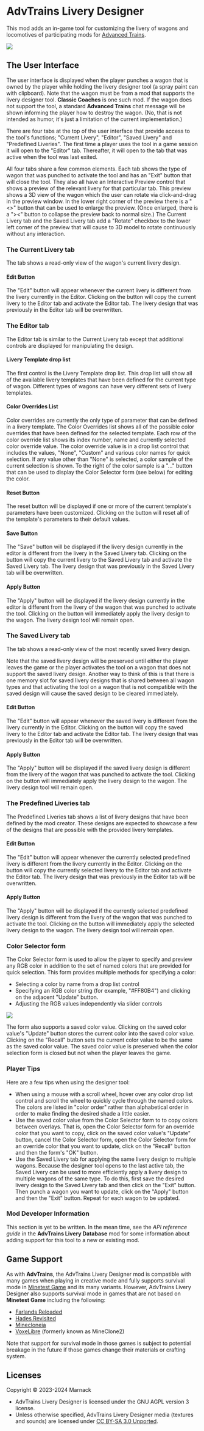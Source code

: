 # AdvTrains Livery Designer
This mod adds an in-game tool for customizing the livery of wagons and locomotives of participating mods for [Advanced Trains](https://content.minetest.net/packages/orwell/advtrains/).

![](screenshot.png)

## The User Interface
The user interface is displayed when the player punches a wagon that is owned by the player while holding the livery designer tool (a spray paint can with clipboard). Note that the wagon must be from a mod that supports the livery designer tool. **Classic Coaches** is one such mod. If the wagon does not support the tool, a standard **Advanced Trains** chat message will be shown informing the player how to destroy the wagon.  (No, that is not intended as humor, it's just a limitation of the current implementation.)

There are four tabs at the top of the user interface that provide access to the tool's functions; "Current Livery", "Editor", "Saved Livery" and "Predefined Liveries". The first time a player uses the tool in a game session it will open to the "Editor" tab. Thereafter, it will open to the tab that was active when the tool was last exited.

All four tabs share a few common elements. Each tab shows the type of wagon that was punched to activate the tool and has an "Exit" button that will close the tool. They also all have an Interactive Preview control that shows a preview of the relevant livery for that particular tab. This preview shows a 3D view of the wagon which the user can rotate via click-and-drag in the preview window. In the lower right corner of the preview there is a "<>" button that can be used to enlarge the preview. (Once enlarged, there is a "><" button to collapse the preview back to normal size.)  The Current Livery tab and the Saved Livery tab add a "Rotate" checkbox to the lower left corner of the preview that will cause to 3D model to rotate continuously without any interaction.

### The Current Livery tab
The tab shows a read-only view of the wagon's current livery design.

#### Edit Button
The "Edit" button will appear whenever the current livery is different from the livery currently in the Editor. Clicking on the button will copy the current livery to the Editor tab and activate the Editor tab. The livery design that was previously in the Editor tab will be overwritten.

### The Editor tab
The Editor tab is similar to the Current Livery tab except that additional controls are displayed for manipulating the design.

#### Livery Template drop list
The first control is the Livery Template drop list. This drop list will show all of the available livery templates that have been defined for the current type of wagon. Different types of wagons can have very different sets of livery templates.

#### Color Overrides List
Color overrides are currently the only type of parameter that can be defined in a livery template. The Color Overrides list shows all of the possible color overrides that have been defined for the selected template. Each row of the color override list shows its index number, name and currently selected color override value. The color override value is in a drop list control that includes the values, "None", "Custom" and various color names for quick selection. If any value other than "None" is selected, a color sample of the current selection is shown. To the right of the color sample is a "..." button that can be used to display the Color Selector form (see below) for editing the color.

#### Reset Button
The reset button will be displayed if one or more of the current template's parameters have been customized. Clicking on the button will reset all of the template's parameters to their default values.

#### Save Button
The "Save" button will be displayed if the livery design currently in the editor is different from the livery in the Saved Livery tab. Clicking on the button will copy the current livery to the Saved Livery tab and activate the Saved Livery tab. The livery design that was previously in the Saved Livery tab will be overwritten.

#### Apply Button
The "Apply" button will be displayed if the livery design currently in the editor is different from the livery of the wagon that was punched to activate the tool. Clicking on the button will immediately apply the livery design to the wagon. The livery design tool will remain open.

### The Saved Livery tab
The tab shows a read-only view of the most recently saved livery design.

Note that the saved livery design will be preserved until either the player leaves the game or the player activates the tool on a wagon that does not support the saved livery design. Another way to think of this is that there is one memory slot for saved livery designs that is shared between all wagon types and that activating the tool on a wagon that is not compatible with the saved design will cause the saved design to be cleared immediately.

#### Edit Button
The "Edit" button will appear whenever the saved livery is different from the livery currently in the Editor. Clicking on the button will copy the saved livery to the Editor tab and activate the Editor tab. The livery design that was previously in the Editor tab will be overwritten.

#### Apply Button
The "Apply" button will be displayed if the saved livery design is different from the livery of the wagon that was punched to activate the tool. Clicking on the button will immediately apply the livery design to the wagon. The livery design tool will remain open.

### The Predefined Liveries tab
The Predefined Liveries tab shows a list of livery designs that have been defined by the mod creator. These designs are expected to showcase a few of the designs that are possible with the provided livery templates.

#### Edit Button
The "Edit" button will appear whenever the currently selected predefined livery is different from the livery currently in the Editor. Clicking on the button will copy the currently selected livery to the Editor tab and activate the Editor tab. The livery design that was previously in the Editor tab will be overwritten.

#### Apply Button
The "Apply" button will be displayed if the currently selected predefined livery design is different from the livery of the wagon that was punched to activate the tool. Clicking on the button will immediately apply the selected livery design to the wagon. The livery design tool will remain open.

### Color Selector form
The Color Selector form is used to allow the player to specify and preview any RGB color in addition to the set of named colors that are provided for quick selection. This form provides multiple methods for specifying a color:
* Selecting a color by name from a drop list control
* Specifying an RGB color string (for example, "#FF80B4") and clicking on the adjacent "Update" button.
* Adjusting the RGB values independently via slider controls

![](screenshot2.png)

The form also supports a saved color value. Clicking on the saved color value's "Update" button stores the current color into the saved color value. Clicking on the "Recall" button sets the current color value to be the same as the saved color value. The saved color value is preserved when the color selection form is closed but not when the player leaves the game.

### Player Tips
Here are a few tips when using the designer tool:
* When using a mouse with a scroll wheel, hover over any color drop list control and scroll the wheel to quickly cycle through the named colors. The colors are listed in "color order" rather than alphabetical order in order to make finding the desired shade a little easier.
* Use the saved color value from the Color Selector form to to copy colors between overlays. That is, open the Color Selector form for an override color that you want to copy, click on the saved color value's "Update" button, cancel the Color Selector form, open the Color Selector form for an override color that you want to update, click on the "Recall" button and then the form's "OK" button.
* Use the Saved Livery tab for applying the same livery design to multiple wagons. Because the designer tool opens to the last active tab, the Saved Livery can be used to more efficiently apply a livery design to multiple wagons of the same type. To do this, first save the desired livery design to the Saved Livery tab and then click on the "Exit" button. Then punch a wagon you want to update, click on the "Apply" button and then the "Exit" button. Repeat for each wagon to be updated.

### Mod Developer Information
This section is yet to be written.  In the mean time, see the *API reference guide* in the **AdvTrains Livery Database** mod for some information about adding support for this tool to a new or existing mod.

## Game Support
As with **AdvTrains**, the AdvTrains Livery Designer mod is compatible with many games when playing in creative mode and fully supports survival mode in [Minetest Game](https://content.minetest.net/packages/Minetest/minetest_game/) and its many variants.  However, AdvTrains Livery Designer also supports survival mode in games that are not based on **Minetest Game** including the following:

- [Farlands Reloaded](https://content.minetest.net/packages/wsor4035/farlands_reloaded/)
- [Hades Revisited](https://content.minetest.net/packages/Wuzzy/hades_revisited/)
- [Minecloneia](https://content.minetest.net/packages/ryvnf/mineclonia/)
- [VoxeLibre](https://content.minetest.net/packages/Wuzzy/mineclone2/) (formerly known as MineClone2)

Note that support for survival mode in those games is subject to potential breakage in the future if those games change their materials or crafting system.

## Licenses

Copyright © 2023-2024 Marnack

- AdvTrains Livery Designer is licensed under the GNU AGPL version 3 license.
- Unless otherwise specified, AdvTrains Livery Designer media (textures and sounds) are licensed under [CC BY-SA 3.0 Unported](https://creativecommons.org/licenses/by-sa/3.0/).


